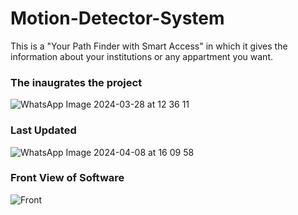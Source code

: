 # Motion-Detector-System
This is a "Your Path Finder with Smart Access" in which it gives the information about your institutions or any appartment you want.

### The inaugrates the project
![WhatsApp Image 2024-03-28 at 12 36 11](https://github.com/Captain-Gautam/Motion-Detector-System/assets/103939546/28d29e36-0922-4528-977e-c9a08d7f2f82)

### Last Updated 
![WhatsApp Image 2024-04-08 at 16 09 58](https://github.com/Captain-Gautam/Motion-Detector-System/assets/103939546/00dca34a-160a-4e5c-86ca-36fb2045bf45)

### Front View of Software
![Front](https://github.com/Captain-Gautam/Motion-Detector-System/assets/103939546/d76edb75-a84b-4928-ae97-470b1e8f2c2b)



